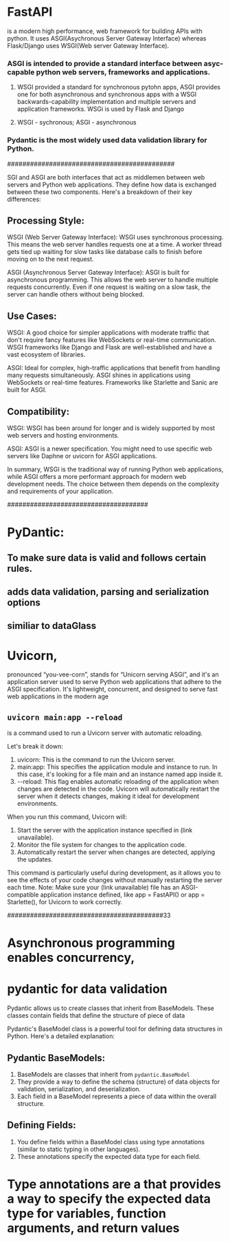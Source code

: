 # FastAPI

is a modern high performance, web framework for building APIs with python. It uses ASGI(Asychronous Server Gateway Interface)
whereas Flask/Django uses WSGI(Web server Gateway Interface).

### ASGI is intended to provide a standard interface between asyc-capable python web servers, frameworks and applications.

1.  WSGI provided a standard for synchronous pytohn apps, ASGI provides one for both asynchronous and synchronous apps with a WSGI backwards-capability implementation and multiple servers and application frameworks. WSGi is used by Flask and Django

2.  WSGI - sychronous; ASGI - asynchronous

### Pydantic is the most widely used data validation library for Python.

############################################

SGI and ASGI are both interfaces that act as middlemen between web servers and Python web applications. They define how data is exchanged between these two components. Here's a breakdown of their key differences:

## Processing Style:

WSGI (Web Server Gateway Interface): WSGI uses synchronous processing. This means the web server handles requests one at a time. A worker thread gets tied up waiting for slow tasks like database calls to finish before moving on to the next request.

ASGI (Asynchronous Server Gateway Interface): ASGI is built for asynchronous programming. This allows the web server to handle multiple requests concurrently. Even if one request is waiting on a slow task, the server can handle others without being blocked.

## Use Cases:

WSGI: A good choice for simpler applications with moderate traffic that don't require fancy features like WebSockets or real-time communication. WSGI frameworks like Django and Flask are well-established and have a vast ecosystem of libraries.

ASGI: Ideal for complex, high-traffic applications that benefit from handling many requests simultaneously. ASGI shines in applications using WebSockets or real-time features. Frameworks like Starlette and Sanic are built for ASGI.

## Compatibility:

WSGI: WSGI has been around for longer and is widely supported by most web servers and hosting environments.

ASGI: ASGI is a newer specification. You might need to use specific web servers like Daphne or uvicorn for ASGI applications.

In summary, WSGI is the traditional way of running Python web applications, while ASGI offers a more performant approach for modern web development needs. The choice between them depends on the complexity and requirements of your application.

#####################################

# PyDantic:

## To make sure data is valid and follows certain rules.

## adds data validation, parsing and serialization options

## similiar to dataGlass

# Uvicorn,

pronounced “you-vee-corn”, stands for “Unicorn serving ASGI”, and it's an application server used to serve Python web applications that adhere to the ASGI specification. It's lightweight, concurrent, and designed to serve fast web applications in the modern age

## `uvicorn main:app --reload`

is a command used to run a Uvicorn server with automatic reloading.

Let's break it down:

1. uvicorn: This is the command to run the Uvicorn server.
2. main:app: This specifies the application module and instance to run. In this case, it's looking for a file main and an instance named app inside it.
3. --reload: This flag enables automatic reloading of the application when changes are detected in the code. Uvicorn will automatically restart the server when it detects changes, making it ideal for development environments.

When you run this command, Uvicorn will:

1. Start the server with the application instance specified in (link unavailable).
2. Monitor the file system for changes to the application code.
3. Automatically restart the server when changes are detected, applying the updates.

This command is particularly useful during development, as it allows you to see the effects of your code changes without manually restarting the server each time.
Note: Make sure your (link unavailable) file has an ASGI-compatible application instance defined, like app = FastAPI() or app = Starlette(), for Uvicorn to work correctly.

#########################################33

# Asynchronous programming enables concurrency,

# pydantic for data validation

Pydantic allows us to create classes that inherit from BaseModels.
These classes contain fields that define the structure of piece of data

Pydantic's BaseModel class is a powerful tool for defining data structures in Python. Here's a detailed explanation:

## Pydantic BaseModels:

1. BaseModels are classes that inherit from `pydantic.BaseModel`
2. They provide a way to define the schema (structure) of data objects for validation, serialization, and deserialization.
3. Each field in a BaseModel represents a piece of data within the overall structure.

## Defining Fields:

1. You define fields within a BaseModel class using type annotations (similar to static typing in other languages).
2. These annotations specify the expected data type for each field.

# Type annotations are a that provides a way to specify the expected data type for variables, function arguments, and return values
